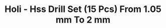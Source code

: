 ---
layout: product
title: "Holi - Hss Drill Set (15 Pcs) From 1.05 mm To 2 mm"
price: "TBA" 
desc: "N/A"
img_path: "/assets/img/HO102.webp"
brand: "N/A"
available: false
special_offer: false
new: false
soon: false
cat: "070000"
subcat: "0N/A"
subsubcat: "0N/A"
sifra: "HO102"
popular: false
---